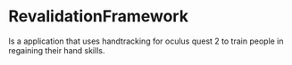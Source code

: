 # RevalidationFramework

Is a application that uses handtracking for oculus quest 2 to train people in regaining their hand skills.
